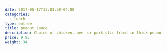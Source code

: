 ```yaml
---
date: 2017-05-17T13:03:58-04:00
categories:
  - lunch
type: entree
title: peanut sauce
description: Choice of chicken, beef or pork stir fried in thick peanut sauce.
price: 9.95
weight: 34
---
```

